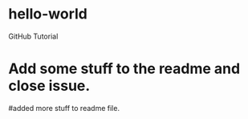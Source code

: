 # hello-world
GitHub Tutorial
# Add some stuff to the readme and close issue.
#added more stuff to readme file.
